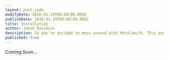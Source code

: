 ```yaml
---
layout: post.jade
modifyDate: 2016-01-19T00:00:00.000Z
publishDate: 2016-01-19T00:00:00.000Z
title: Installation
author: Jacob Davidson
description: So you've decided to mess around with Metalsmith. This post walks through installation and setup while explaining each piece of the process.
published: true
---
```



Coming Soon...
